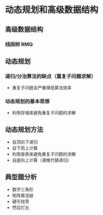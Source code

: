 # 动态规划和高级数据结构

## 高级数据结构
### 线段树 RMQ


## 动态规划
### 递归/分治算法的缺点（重复子问题求解）
- 重复子问题会严重降低算法效率
### 动态规划的基本思想
- 利用存储来避免重复子问题的求解


## 动态规划方法
- 自顶向下递归
- 自下而上计算
- 利用查表来避免重复子问题的求解
- 自底向上计算（递推代替递归)

## 典型题分析
- 数字三角形
- 矩阵乘法链
- 硬币找零
- 然后打五
